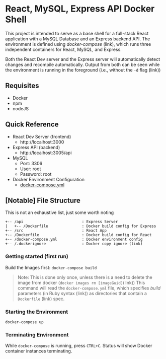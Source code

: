 # React, MySQL, Express API Docker Shell

This project is intended to serve as a base shell for a full-stack React application with a MySQL Database and an Express backend API. The environment is defined using *docker-compose* (link), which runs three independent containers for React, MySQL, and Express.

Both the React Dev server and the Express server will automatically detect changes and recompile automatically. Output from both can be seen while the environment is running in the foreground (i.e., without the `-d` flag (link))

## Requisites
* Docker
* npm
* nodeJS

## Quick Reference
* React Dev Server (frontend)
  * http://localhost:3000
* Express API (backend)
  * http://localhost:3005/api
* MySQL
  * Port: 3306
  * User: root
  * Password: root
* Docker Environment Configuration
  * [docker-compose.yml](docker-compose.yml)

## [Notable] File Structure
This is not an exhaustive list, just some worth noting

```
+-- /api                          : Express Server 
|   +-- /Dockerfile               : Docker build config for Express
+-- /src                          : React App
+-- /Dockerfile                   : Docker build config for React
+-- /docker-compose.yml           : Docker environment config
+-- /.dockerignore                : Docker copy ignore (link)
```

### Getting started (first run)
Build the Images first: `docker-compose build`
> Note: This is done only once, unless there is a need to delete the image from docker (`docker images rm [imageGuid]`(link))
This command will read the `docker-compose.yml` file, which specifies *build* parameters (in Ruby syntax (link)) as directories that contain a `Dockerfile` (link) spec.

### Starting the Environment
`docker-compose up`

### Terminating Environment
While `docker-compose` is running, press `CTRL+C`. Status will show Docker container instances terminating.